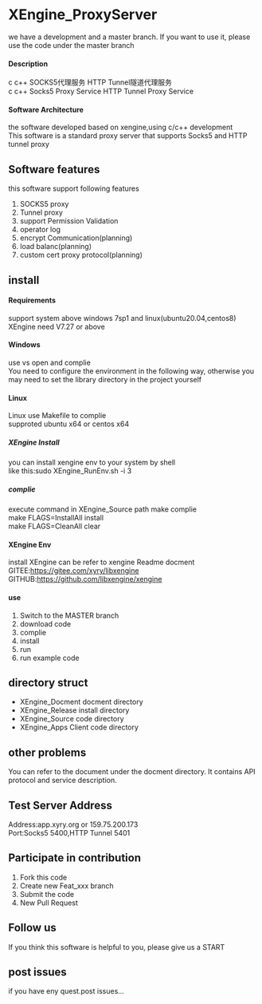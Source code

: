 # XEngine_ProxyServer
we have a development and a master branch. If you want to use it, please use the code under the master branch

#### Description
c c++ SOCKS5代理服务 HTTP Tunnel隧道代理服务  
c c++ Socks5 Proxy Service HTTP Tunnel Proxy Service  

#### Software Architecture
the software developed based on xengine,using c/c++ development  
This software is a standard proxy server that supports Socks5 and HTTP tunnel proxy  

## Software features
this software support following features  
1. SOCKS5 proxy  
2. Tunnel proxy  
3. support Permission Validation  
4. operator log  
5. encrypt Communication(planning)  
6. load balanc(planning)  
7. custom cert proxy protocol(planning)  

## install

#### Requirements  
support system above windows 7sp1 and linux(ubuntu20.04,centos8)  
XEngine need V7.27 or above  

#### Windows
use vs open and complie  
You need to configure the environment in the following way, otherwise you may need to set the library directory in the project yourself   

#### Linux
Linux use Makefile to complie  
supproted ubuntu x64 or centos x64     

##### XEngine Install
you can install xengine env to your system by shell   
like this:sudo XEngine_RunEnv.sh -i 3  
##### complie
execute command in XEngine_Source path
make complie  
make FLAGS=InstallAll install  
make FLAGS=CleanAll clear  

#### XEngine Env
install XEngine can be refer to xengine Readme docment  
GITEE:https://gitee.com/xyry/libxengine  
GITHUB:https://github.com/libxengine/xengine  

#### use

1.  Switch to the MASTER branch
2.  download code
3.  complie
4.  install
5.  run
6.  run example code  

## directory struct
- XEngine_Docment  docment directory  
- XEngine_Release  install directory  
- XEngine_Source   code    directory  
- XEngine_Apps     Client code directory  

## other problems   
You can refer to the document under the docment directory. It contains API protocol and service description.  

## Test Server Address
Address:app.xyry.org or 159.75.200.173  
Port:Socks5 5400,HTTP Tunnel 5401  

## Participate in contribution

1. Fork this code
2. Create new Feat_xxx branch
3. Submit the code
4. New Pull Request

## Follow us
If you think this software is helpful to you, please give us a START

## post issues

if you have eny quest.post issues...